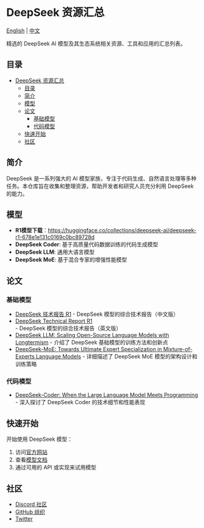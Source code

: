 # DeepSeek 资源汇总

[English](README.md) | [中文](README_CN.md)

精选的 DeepSeek AI 模型及其生态系统相关资源、工具和应用的汇总列表。

## 目录

- [DeepSeek 资源汇总](#deepseek-资源汇总)
  - [目录](#目录)
  - [简介](#简介)
  - [模型](#模型)
  - [论文](#论文)
    - [基础模型](#基础模型)
    - [代码模型](#代码模型)
  - [快速开始](#快速开始)
  - [社区](#社区)

## 简介

DeepSeek 是一系列强大的 AI 模型家族，专注于代码生成、自然语言处理等多种任务。本仓库旨在收集和整理资源，帮助开发者和研究人员充分利用 DeepSeek 的能力。

## 模型

- **R1模型下载**：https://huggingface.co/collections/deepseek-ai/deepseek-r1-678e1e131c0169c0bc89728d 
- **DeepSeek Coder**: 基于高质量代码数据训练的代码生成模型
- **DeepSeek LLM**: 通用大语言模型
- **DeepSeek MoE**: 基于混合专家的增强性能模型

## 论文

### 基础模型
- [DeepSeek 技术报告 R1](DeepSeek-R1-技术报告中文版-由deepseek翻译.pdf) - DeepSeek 模型的综合技术报告（中文版）
- [DeepSeek Technical Report R1](DeepSeek_R1.pdf) - DeepSeek 模型的综合技术报告（英文版）
- [DeepSeek LLM: Scaling Open-Source Language Models with Longtermism](https://arxiv.org/abs/2401.02954) - 介绍了 DeepSeek 基础模型的训练方法和创新点
- [DeepSeek-MoE: Towards Ultimate Expert Specialization in Mixture-of-Experts Language Models](https://arxiv.org/abs/2401.12246) - 详细描述了 DeepSeek MoE 模型的架构设计和训练策略

### 代码模型
- [DeepSeek-Coder: When the Large Language Model Meets Programming](https://arxiv.org/abs/2401.14196) - 深入探讨了 DeepSeek Coder 的技术细节和性能表现

## 快速开始

开始使用 DeepSeek 模型：

1. 访问[官方网站](https://deepseek.ai)
2. 查看[模型文档](https://github.com/deepseek-ai)
3. 通过可用的 API 或实现来试用模型

## 社区

- [Discord 社区](https://discord.gg/deepseek)
- [GitHub 组织](https://github.com/deepseek-ai)
- [Twitter](https://twitter.com/deepseek_ai) 